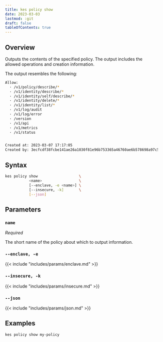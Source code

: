 ```yaml
---
title: kes policy show
date: 2023-03-03
lastmod: :git
draft: false
tableOfContents: true
---
```


## Overview

Outputs the contents of the specified policy.
The output includes the allowed operations and creation information.

The output resembles the following:

```sh
Allow:
  · /v1/policy/describe/*
  · /v1/identity/describe/*
  · /v1/identity/self/describe/*
  · /v1/identity/delete/*
  · /v1/identity/list/*
  · /v1/log/audit
  · /v1/log/error
  · /version
  · /v1/api
  · /v1/metrics
  · /v1/status


Created at: 2023-03-07 17:17:05
Created by: 3ecfcdf38fcbe141ae26a1030f81e96b753365a46760ae6b578698a97c59fd22
```

## Syntax

```sh
kes policy show                   \
           <name>                 \
           [--enclave, -e <name>] \
           [--insecure, -k]       \
           [--json]
```

## Parameters

### `name`

_Required_

The short name of the policy about which to output information.

### `--enclave, -e`

{{< include "includes/params/enclave.md" >}}

### `--insecure, -k`

{{< include "includes/params/insecure.md" >}}

### `--json`

{{< include "includes/params/json.md" >}}

## Examples

```sh {.copy}
kes policy show my-policy
```